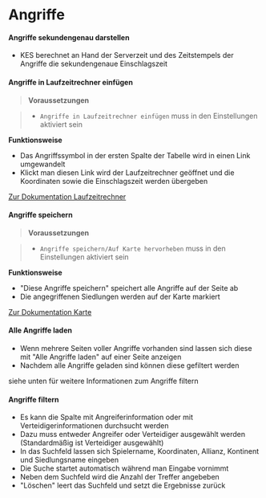 # Angriffe

<a name="attacks-by-second"></a>
#### Angriffe sekundengenau darstellen

+ KES berechnet an Hand der Serverzeit und des Zeitstempels der Angriffe die sekundengenaue Einschlagszeit

<a name="insert-into-runtimecalculator"></a>
#### Angriffe in Laufzeitrechner einfügen

> **Voraussetzungen** 

> + `Angriffe in Laufzeitrechner einfügen` muss in den Einstellungen aktiviert sein

**Funktionsweise**

+ Das Angriffssymbol in der ersten Spalte der Tabelle wird in einen Link umgewandelt
+ Klickt man diesen Link wird der Laufzeitrechner geöffnet und die Koordinaten sowie die Einschlagszeit werden übergeben

[Zur Dokumentation Laufzeitrechner](/docs/runtimecalculator)

#### Angriffe speichern

> **Voraussetzungen** 

> + `Angriffe speichern/Auf Karte hervorheben` muss in den Einstellungen aktiviert sein

**Funktionsweise**

+ "Diese Angriffe speichern" speichert alle Angriffe auf der Seite ab
+ Die angegriffenen Siedlungen werden auf der Karte markiert

[Zur Dokumentation Karte](/docs/map#show-attacks)

#### Alle Angriffe laden

+ Wenn mehrere Seiten voller Angriffe vorhanden sind lassen sich diese mit "Alle Angriffe laden" auf einer Seite anzeigen
+ Nachdem alle Angriffe geladen sind können diese gefiltert werden

siehe unten für weitere Informationen zum Angriffe filtern

#### Angriffe filtern

+ Es kann die Spalte mit Angreiferinformation oder mit Verteidigerinformationen durchsucht werden
+ Dazu muss entweder Angreifer oder Verteidiger ausgewählt werden (Standardmäßig ist Verteidiger ausgewählt)
+ In das Suchfeld lassen sich Spielername, Koordinaten, Allianz, Kontinent und Siedlungsname eingeben
+ Die Suche startet automatisch während man Eingabe vornimmt
+ Neben dem Suchfeld wird die Anzahl der Treffer angebeben
+ "Löschen" leert das Suchfeld und setzt die Ergebnisse zurück


